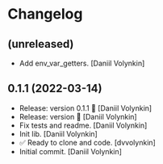 Changelog
=========


(unreleased)
------------
- Add env_var_getters. [Daniil Volynkin]


0.1.1 (2022-03-14)
------------------
- Release: version 0.1.1 🚀 [Daniil Volynkin]
- Release: version  🚀 [Daniil Volynkin]
- Fix tests and readme. [Daniil Volynkin]
- Init lib. [Daniil Volynkin]
- ✅ Ready to clone and code. [dvvolynkin]
- Initial commit. [Daniil Volynkin]


